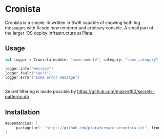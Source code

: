 # Cronista

Cronista is a simple lib written in Swift capable of showing both log messages with Xcode new renderer and arbitrary console. A small part of the larger iOS deploy infrastructure at Plata.

## Usage

```swift
let logger = Cronista(module: "some_module", category: "some_category")

logger.info("message")
logger.fault("fault")
logger.error("some error message")
...
```

Secret filtering is made possible by https://github.com/mazen160/secrets-patterns-db

## Installation

```swift
dependencies: [
    .package(url: "https://github.com/plataformatec/cronista.git", from: "1.0.2")
]
```